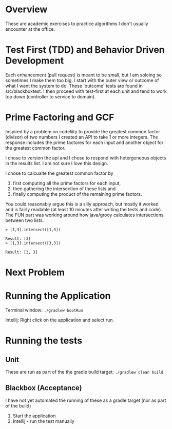 # Overview
These are academic exercises to practice algorithms I don't usually encounter at the office.

# Test First (TDD) and Behavior Driven Development
Each enhancement (pull request) is meant to be small, but I am soloing so sometimes I make them too big. I start with the outer view or outcome of what I want the system to do. These 'outcome' tests are found in src/blackboxtest. I then proceed with test-first at each unit and tend to work top down (controller to service to domain).

# Prime Factoring and GCF
Inspired by a problem on codeliity to provide the greatest common factor (divisor) of two numbers I created an API to take 1 or more integers. The response includes the prime factores for each input and another object for the greatest common factor.

I chose to version the api and I chose to respond with hetergeneous objects in the results list. I am not sure I love this design.

I chose to calcualte the greatest common factor by   

1. first computing all the prime factors for each input, 
1. then gathering the intersection of these lists and 
1. finally computing the product of the remaining prime factors.

You could reasonably argue this is a silly approach, but mostly it worked and is fairly readable (at least 10 minutes after writing the tests and code). The FUN part was working around how java/grooy calculates intersections between two lists.
~~~~
> [3,3].intersect([1,3])

Result: [3]
> [1,3].intersect([3,3])

Result: [3, 3]
~~~~

# Next Problem

# Running the Application
Terminal window: `./gradlew bootRun`

Intellij: Right click on the application and select run.

# Running the tests
## Unit
These are run as part of the the gradle build target: `./gradlew clean build`

## Blackbox (Acceptance)
I have not yet automated the running of these as a gradle target (nor as part of the build)  
 
1. Start the application
1. Intellij - run the test manually